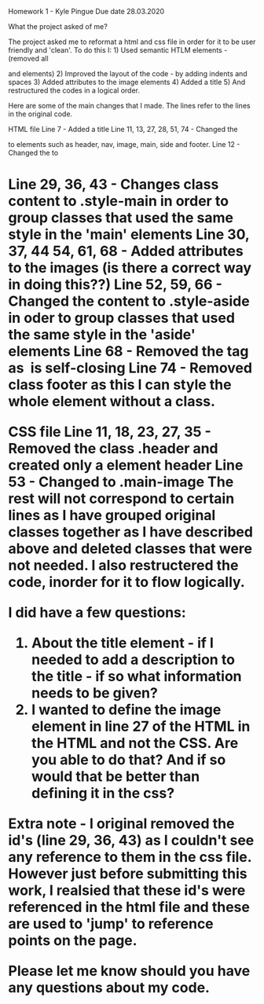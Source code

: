 Homework 1 - Kyle Pingue Due date 28.03.2020

What the project asked of me?

The project asked me to reformat a html and css file in order
for it to be user friendly and 'clean'. To do this I:
    1) Used semantic HTLM elements - (removed all <div> and <span> elements)
    2) Improved the layout of the code - by adding indents and spaces
    3) Added attributes to the image elements
    4) Added a title
    5) And restructured the codes in a logical order.

Here are some of the main changes that I made. The lines refer to the lines in the original code.

HTML file
Line 7 - Added a title
Line 11, 13, 27, 28, 51, 74 - Changed the <div> to elements such as header, nav, image, main, side and footer.
Line 12 - Changed the <span> to <h1>
Line 29, 36, 43 - Changes class content to .style-main in order to group classes that used the same style in the 'main' elements
Line 30, 37, 44 54, 61, 68 - Added attributes to the images (is there a correct way in doing this??)
Line 52, 59, 66 - Changed the content to .style-aside in oder to group classes that used the same style in the 'aside' elements
Line 68 - Removed the </img> tag as <img> is self-closing
Line 74 - Removed class footer as this I can style the whole element without a class.

CSS file
Line 11, 18, 23, 27, 35 - Removed the class .header and created only a element header
Line 53 - Changed to .main-image
The rest will not correspond to certain lines as I have grouped original classes together as I have described above and deleted classes that
were not needed. I also restructered the code, inorder for it to flow logically.

I did have a few questions:
1) About the title element - if I needed to add a description to the title - if so what information needs to be given?
2) I wanted to define the image element in line 27 of the HTML in the HTML and not the CSS. Are you able to do that? And if so would that be
better than defining it in the css?

Extra note - I original removed the id's (line 29, 36, 43) as I couldn't see any reference to them in the css file. However just before submitting this work, I realsied that these id's were referenced in the html file and these are used to 'jump' to reference points on the page. 

Please let me know should you have any questions about my code.




